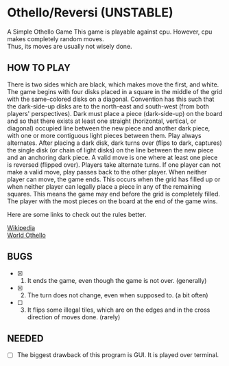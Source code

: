 # Othello/Reversi (UNSTABLE)
A Simple Othello Game
This game is playable against cpu. However, cpu makes completely random moves.<br>
Thus, its moves are usually not wisely done.

HOW TO PLAY
--
There is two sides which are black, which makes move the first, and white.
The game begins with four disks placed in a square in the middle of the grid with the same-colored disks on a diagonal.
Convention has this such that the dark-side-up disks are to the north-east and south-west (from both players' perspectives).
Dark must place a piece (dark-side-up) on the board and so that there exists at least one straight (horizontal, vertical, or diagonal) occupied line between the new piece and another dark piece, with one or more contiguous light pieces between them.
Play always alternates. After placing a dark disk, dark turns over (flips to dark, captures) the single disk (or chain of light disks) on the line between the new piece and an anchoring dark piece.
A valid move is one where at least one piece is reversed (flipped over).
Players take alternate turns. If one player can not make a valid move, play passes back to the other player. When neither player can move, the game ends.
This occurs when the grid has filled up or when neither player can legally place a piece in any of the remaining squares.
This means the game may end before the grid is completely filled.
The player with the most pieces on the board at the end of the game wins.

Here are some links to check out the rules better.

[Wikipedia](https://en.wikipedia.org/wiki/Reversi#Rules)<br>
[World Othello](https://www.worldothello.org/about/about-othello/othello-rules/official-rules/english)


BUGS
--
- [x] 1) It ends the game, even though the game is not over. (generally)
- [x] 2) The turn does not change, even when supposed to. (a bit often)
- [ ] 3) It flips some illegal tiles, which are on the edges and in the cross direction of moves done. (rarely)


NEEDED
--
- [ ] The biggest drawback of this program is GUI.
It is played over terminal.
